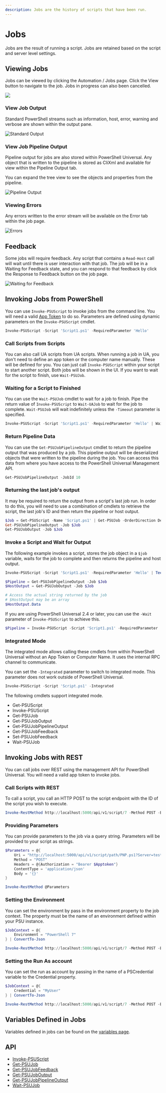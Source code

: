 ```yaml
---
description: Jobs are the history of scripts that have been run.
---
```


# Jobs

Jobs are the result of running a script. Jobs are retained based on the script and server level settings.

## Viewing Jobs

Jobs can be viewed by clicking the Automation / Jobs page. Click the View button to navigate to the job. Jobs in progress can also been cancelled.

![](<../.gitbook/assets/image (293).png>)

### View Job Output

Standard PowerShell streams such as information, host, error, warning and verbose are shown within the output pane.&#x20;

![Standard Output](<../.gitbook/assets/image (315).png>)

### View Job Pipeline Output

Pipeline output for jobs are also stored within PowerShell Universal. Any object that is written to the pipeline is stored as CliXml and available for view within the Pipeline Output tab.

You can expand the tree view to see the objects and properties from the pipeline.

![Pipeline Output](<../.gitbook/assets/image (309).png>)

### Viewing Errors

Any errors written to the error stream will be available on the Error tab within the job page.

![Errors](<../.gitbook/assets/image (314).png>)

## Feedback

Some jobs will require feedback. Any script that contains a `Read-Host` call will wait until there is user interaction with that job. The job will be in a Waiting for Feedback state, and you can respond to that feedback by click the Response to Feedback button on the job page.

![Waiting for Feedback](<../.gitbook/assets/image (313).png>)

## Invoking Jobs from PowerShell

You can use `Invoke-PSUScript` to invoke jobs from the command line. You will need a valid [App Token](../config/security/#app-tokens) to do so. Parameters are defined using dynamic parameters on the `Invoke-PSUScript` cmdlet.

```powershell
Invoke-PSUScript -Script 'Script1.ps1' -RequiredParameter 'Hello'
```

### Call Scripts from Scripts

You can also call UA scripts from UA scripts. When running a job in UA, you don't need to define an app token or the computer name manually. These will be defined for you. You can just call `Invoke-PSUScript` within your script to start another script. Both jobs will be shown in the UI. If you want to wait for the script to finish, use `Wait-PSUJob`.

### Waiting for a Script to Finished

You can use the `Wait-PSUJob` cmdlet to wait for a job to finish. Pipe the return value of `Invoke-PSUScript` to `Wait-UAJob` to wait for the job to complete. `Wait-PSUJob` will wait indefinitely unless the `-Timeout` parameter is specified.

```powershell
Invoke-PSUScript -Script 'Script1.ps1' -RequiredParameter 'Hello' | Wait-PSUJob
```

### Return Pipeline Data

You can use the `Get-PSUJobPipelineOutput` cmdlet to return the pipeline output that was produced by a job. This pipeline output will be deserialized objects that were written to the pipeline during the job. You can access this data from where you have access to the PowerShell Universal Management API.

```powershell
Get-PSUJobPipelineOutput -JobId 10
```

### Returning the last job's output

It may be required to return the output from a script's last job run. In order to do this, you will need to use a combination of cmdlets to retrieve the script, the last job's ID and then return the pipeline or host output.

```powershell
$Job = Get-PSUScript -Name 'Script.ps1' | Get-PSUJob -OrderDirection Descending -First 1
Get-PSUJobPipelineOutput -Job $Job
Get-PSUJobOutput -Job $Job
```

### Invoke a Script and Wait for Output

The following example invokes a script, stores the job object in a `$job` variable, waits for the job to complete and then returns the pipeline and host output.

```powershell
Invoke-PSUScript -Script 'Script1.ps1' -RequiredParameter 'Hello' | Tee-Object -Variable job | Wait-PSUJob

$Pipeline = Get-PSUJobPipelineOutput -Job $Job
$HostOutput = Get-PSUJobOutput -Job $Job

# Access the actual string returned by the job
# $HostOutput may be an array 
$HostOutput.Data
```

If you are using PowerShell Universal 2.4 or later, you can use the `-Wait` parameter of `Invoke-PSUScript` to achieve this.&#x20;

```powershell
$Pipeline = Invoke-PSUScript -Script 'Script1.ps1' -RequiredParameter 'Hello' -Wait
```

### Integrated Mode

The integrated mode allows calling these cmdlets from within PowerShell Universal without an App Token or Computer Name. It uses the internal RPC channel to communicate.

You can set the `-Integrated` parameter to switch to integrated mode. This parameter does not work outside of PowerShell Universal.&#x20;

```powershell
Invoke-PSUScript -Script 'Script.ps1' -Integrated
```

The following cmdlets support integrated mode.&#x20;

* Get-PSUScript
* Invoke-PSUScript
* Get-PSUJob
* Get-PSUJobOutput
* Get-PSUJobPipelineOutput
* Get-PSUJobFeedback
* Set-PSUJobFeedback
* Wait-PSUJob

## Invoking Jobs with REST

You can call jobs over REST using the management API for PowerShell Universal. You will need a valid app token to invoke jobs.

### Call Scripts with REST

To call a script, you call an HTTP POST to the script endpoint with the ID of the script you wish to execute.

```powershell
Invoke-RestMethod http://localhost:5000/api/v1/script/7 -Method POST -Body "" -Headers @{ Authorization = "Bearer appToken" } -ContentType 'application/json'
```

### Providing Parameters

You can provide parameters to the job via a query string. Parameters will be provided to your script as strings.&#x20;

```powershell
$Parameters = @{
    Uri = "http://localhost:5000/api/v1/script/path/PNP.ps1?Server=tester&Domain=test" 
    Method = "POST"
    Headers = @{Authorization = "Bearer $Apptoken"}
    ContentType = 'application/json'
    Body = '{}'
}

Invoke-RestMethod @Parameters
```

### Setting the Environment

You can set the environment by pass in the environment property to the job context. The property must be the name of an environment defined within your PSU instance.

```powershell
$JobContext = @{
    Environment = "PowerShell 7"
} | ConvertTo-Json

Invoke-RestMethod http://localhost:5000/api/v1/script/7 -Method POST -Body $JobContext -Headers @{ Authorization = "Bearer appToken" } -ContentType 'application/json'
```

### Setting the Run As account

You can set the run as account by passing in the name of a PSCredential variable to the Credential property.

```powershell
$JobContext = @{
    Credential = "MyUser"
} | ConvertTo-Json

Invoke-RestMethod http://localhost:5000/api/v1/script/7 -Method POST -Body $JobContext -Headers @{ Authorization = "Bearer appToken" } -ContentType 'application/json'
```

## Variables Defined in Jobs

Variables defined in jobs can be found on the [variables page](../platform/variables.md#scripts).

## API

* [Invoke-PSUScript](../cmdlets/Invoke-PSUScript.txt)
* [Get-PSUJob](../cmdlets/Get-PSUJob.txt)
* [Get-PSUJobFeedback](../cmdlets/Get-PSUJobFeedback.txt)
* [Get-PSUJobOutput](../cmdlets/Get-PSUJobOutput.txt)
* [Get-PSUJobPipelineOutput](../cmdlets/Get-PSUJobPipelineOutput.txt)
* [Wait-PSUJob](../cmdlets/Wait-PSUJob.txt)
